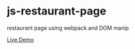 # js-restaurant-page
 restaurant page using webpack and DOM manip

<a href="https://aodj05.github.io/js-restaurant-page/">Live Demo</a>
